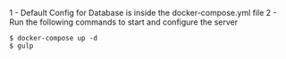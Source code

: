 1 - Default Config for Database is inside the docker-compose.yml file
2 - Run the following commands to start and configure the server

```
$ docker-compose up -d
$ gulp
```

